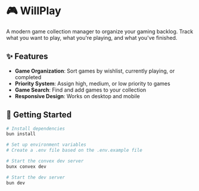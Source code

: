 # 🎮 WillPlay

A modern game collection manager to organize your gaming backlog. Track what you want to play, what you're playing, and what you've finished.

## ✨ Features

- **Game Organization**: Sort games by wishlist, currently playing, or completed
- **Priority System**: Assign high, medium, or low priority to games
- **Game Search**: Find and add games to your collection
- **Responsive Design**: Works on desktop and mobile

## 🚀 Getting Started

```bash
# Install dependencies
bun install

# Set up environment variables
# Create a .env file based on the .env.example file

# Start the convex dev server
bunx convex dev

# Start the dev server
bun dev
```


